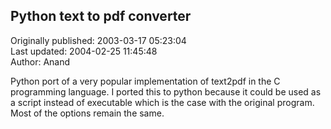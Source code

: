 ## Python text to pdf converter  
Originally published: 2003-03-17 05:23:04  
Last updated: 2004-02-25 11:45:48  
Author: Anand   
  
Python port of a very popular implementation of
text2pdf in the C programming language. I ported this
to python because it could be used as a script instead
of executable which is the case with the original program.
Most of the options remain the same.